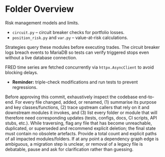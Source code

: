 # Folder Overview

Risk management models and limits.
- `circuit.py` – circuit breaker checks for portfolio losses.
- `position_risk.py` and `var.py` – value-at-risk calculations.

Strategies query these modules before executing trades.
The circuit breaker logs breach events to MariaDB so tests can verify
triggered stops even without a live database connection.

FRED time series are fetched concurrently via `httpx.AsyncClient` to
avoid blocking delays.

- **Reminder:** triple-check modifications and run tests to prevent regressions.

Before approving this commit, exhaustively inspect the codebase end-to-end. For every file changed, added, or renamed, (1) summarise its purpose and key classes/functions, (2) trace upstream callers that rely on it and downstream modules it invokes, and (3) list every folder or module that will therefore need corresponding updates (tests, configs, docs, CI scripts, API stubs, etc.). While traversing, flag any file that has become unreachable, duplicated, or superseded and recommend explicit deletion; the final state must contain no obsolete artefacts. Provide a total count and explicit paths of all impacted modules/folders. If at any point a dependency graph edge is ambiguous, a migration step is unclear, or removal of a legacy file is debatable, pause and ask for clarification rather than guessing.
